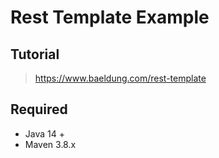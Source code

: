 # Rest Template Example

## Tutorial

> https://www.baeldung.com/rest-template


## Required

- Java 14 +
- Maven 3.8.x